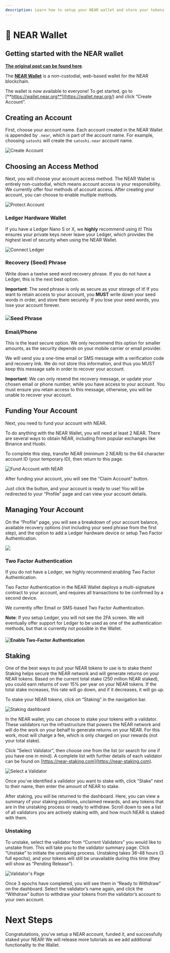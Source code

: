 ```yaml
---
description: Learn how to setup your NEAR wallet and store your tokens
---
```


# 💼 NEAR Wallet

## Getting started with the NEAR wallet

[**The original post can be found here**](https://near.org/blog/getting-started-with-the-near-wallet/).

The [**NEAR Wallet**](https://wallet.near.org/) is a non-custodial, web-based wallet for the NEAR blockchain.

The wallet is now available to everyone! To get started, go to [**https://wallet.near.org**](https://wallet.near.org/) and click “Create Account”.

## Creating an Account

First, choose your account name. Each account created in the NEAR Wallet is appended by `.near`, which is part of the account name. For example, choosing `satoshi` will create the `satoshi.near` account name.

![Create Account](https://github.com/figment-networks/learn-tutorials/raw/master/assets/image%20%286%29%20%281%29.png)

## Choosing an Access Method

Next, you will choose your account access method. The NEAR Wallet is entirely non-custodial, which means account access is your responsibility. We currently offer four methods of account access. After creating your account, you can choose to enable multiple methods.

![Protect Account](https://near.org/wp-content/uploads/2020/09/Screen-Shot-2020-08-30-at-1.40.11-PM-1024x614.png)

### Ledger Hardware Wallet

If you have a Ledger Nano S or X, we **highly** recommend using it! This ensures your private keys never leave your Ledger, which provides the highest level of security when using the NEAR Wallet.

![Connect Ledger](https://near.org/wp-content/uploads/2020/09/Screen-Shot-2020-08-13-at-3.52.10-PM-1024x595.png)

### Recovery \(Seed\) Phrase

Write down a twelve seed word recovery phrase. If you do not have a Ledger, this is the next best option.

**Important**: The seed phrase is only as secure as your storage of it! If you want to retain access to your account, you **MUST** write down your seed words in order, and store them securely. If you lose your seed words, you lose your account forever.

### ![Seed Phrase](https://near.org/wp-content/uploads/2020/09/Screen-Shot-2020-08-13-at-3.52.27-PM-1024x629.png)

### Email/Phone

This is the least secure option. We only recommend this option for smaller amounts, as the security depends on your mobile carrier or email provider.

We will send you a one-time email or SMS message with a verification code and recovery link. We do not store this information, and thus you MUST keep this message safe in order to recover your account.

**Important**: We can only resend the recovery message, or update your chosen email or phone number, while you have access to your account. You must ensure you retain access to this message, otherwise, you will be unable to recover your account.

## Funding Your Account

Next, you need to fund your account with NEAR.

To do anything with the NEAR Wallet, you will need at least 2 NEAR. There are several ways to obtain NEAR, including from popular exchanges like Binance and Huobi.

To complete this step, transfer NEAR \(minimum 2 NEAR\) to the 64 character account ID \(your temporary ID\), then return to this page.

![Fund Account with NEAR](https://near.org/wp-content/uploads/2020/09/Screen-Shot-2020-10-19-at-4.31.31-PM-1024x614.png)

After funding your account, you will see the “Claim Account” button.

Just click the button, and your account is ready to use! You will be redirected to your “Profile” page and can view your account details.

## Managing Your Account

On the “Profile” page, you will see a breakdown of your account balance, available recovery options \(not including your seed phrase from the first step\), and the option to add a Ledger hardware device or setup Two Factor Authentication.

![](https://near.org/wp-content/uploads/2020/09/Screen-Shot-2020-10-19-at-4.33.22-PM-1024x599.png)

### Two Factor Authentication

If you do not have a Ledger, we highly recommend enabling Two Factor Authentication.

Two Factor Authentication in the NEAR Wallet deploys a multi-signature contract to your account, and requires all transactions to be confirmed by a second device.

We currently offer Email or SMS-based Two Factor Authentication.

**Note**: If you setup Ledger, you will not see the 2FA screen. We will eventually offer support for Ledger to be used as one of the authentication methods, but that is currently not possible in the Wallet.

#### ![Enable Two-Factor Authentication](https://near.org/wp-content/uploads/2020/09/Screen-Shot-2020-08-13-at-3.56.14-PM-1024x618.png)

## Staking

One of the best ways to put your NEAR tokens to use is to stake them! Staking helps secure the NEAR network and will generate returns on your NEAR tokens. Based on the current total stake \(250 million NEAR staked\), you could earn returns of over 15% per year on your NEAR tokens. If the total stake increases, this rate will go down, and if it decreases, it will go up.

To stake your NEAR tokens, click on “Staking” in the navigation bar.

![Staking dashboard](https://near.org/wp-content/uploads/2020/09/Screen-Shot-2020-10-23-at-7.58.27-AM-1024x638.png)

In the NEAR wallet, you can choose to stake your tokens with a validator. These validators run the infrastructure that powers the NEAR network and will do the work on your behalf to generate returns on your NEAR. For this work, most will charge a fee, which is only charged on your rewards \(not your total stake\).

Click “Select Validator”, then choose one from the list \(or search for one if you have one in mind\). A complete list with further details of each validator can be found on [https://near-staking.com](https://near-staking.com).

![Select a Validator](https://near.org/wp-content/uploads/2020/09/Screen-Shot-2020-10-23-at-8.20.53-AM-1024x643.png)

Once you’ve identified a validator you want to stake with, click “Stake” next to their name, then enter the amount of NEAR to stake.

After staking, you will be returned to the dashboard. Here, you can view a summary of your staking positions, unclaimed rewards, and any tokens that are in the unstaking process or ready to withdraw. Scroll down to see a list of all validators you are actively staking with, and how much NEAR is staked with them.

### Unstaking

To unstake, select the validator from “Current Validators” you would like to unstake from. This will take you to the validator summary page. Click “Unstake” to initiate the unstaking process. Unstaking takes 36-48 hours \(3 full epochs\), and your tokens will still be unavailable during this time \(they will show as “Pending Release”\).

![Validator&apos;s Page](https://near.org/wp-content/uploads/2020/09/Screen-Shot-2020-10-23-at-8.22.32-AM-1024x642.png)

Once 3 epochs have completed, you will see them in “Ready to Withdraw” on the dashboard. Select the validator’s name again, and click the “Withdraw” button to withdraw your tokens from the validator’s account to your own account.

# Next Steps

Congratulations, you’ve setup a NEAR account, funded it, and successfully staked your NEAR! We will release more tutorials as we add additional functionality to the Wallet.

